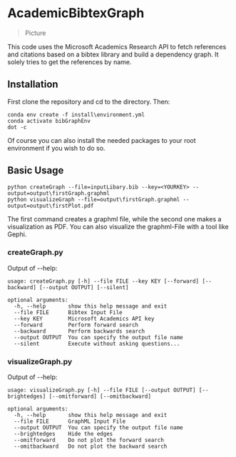 # AcademicBibtexGraph

> Picture

This code uses the Microsoft Academics Research API to fetch references and citations based on a bibtex library and build a dependency graph. It solely tries to get the references by name.

## Installation

First clone the repository and cd to the directory. Then:
```
conda env create -f install\environment.yml
conda activate bibGraphEnv
dot -c
```
Of course you can also install the needed packages to your root environment if you wish to do so.

## Basic Usage
```
python createGraph --file=inputLibary.bib --key=<YOURKEY> --output=output\firstGraph.graphml
python visualizeGraph --file=output\firstGraph.graphml --output=output\firstPlot.pdf
```
The first command creates a graphml file, while the second one makes a visualization as PDF. You can also visualize the graphml-File with a tool like Gephi.

### createGraph.py

Output of --help:
```
usage: createGraph.py [-h] --file FILE --key KEY [--forward] [--backward] [--output OUTPUT] [--silent]

optional arguments:
  -h, --help       show this help message and exit
  --file FILE      Bibtex Input File
  --key KEY        Microsoft Academics API key
  --forward        Perform forward search
  --backward       Perform backwards search
  --output OUTPUT  You can specify the output file name
  --silent         Execute without asking questions...

```

### visualizeGraph.py
Output of --help:
```
usage: visualizeGraph.py [-h] --file FILE [--output OUTPUT] [--brightedges] [--omitforward] [--omitbackward]

optional arguments:
  -h, --help       show this help message and exit
  --file FILE      GraphML Input File
  --output OUTPUT  You can specify the output file name
  --brightedges    Hide the edges
  --omitforward    Do not plot the forward search
  --omitbackward   Do not plot the backward search
````

